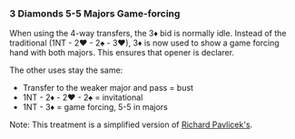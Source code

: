 ### 3 Diamonds 5-5 Majors Game-forcing
When using the 4-way transfers, the 3♦ bid is normally idle.
Instead of the traditional (1NT - 2♥ - 2♠ - 3♥), 
3♦ is now used to show a game forcing hand with both majors. 
This ensures that opener is declarer.

The other uses stay the same:
   * Transfer to the weaker major and pass = bust
   * 1NT - 2♦ - 2♥ - 2♠ = invitational
   * 1NT - 3♦ = game forcing, 5-5 in majors

Note: This treatment is a simplified version of [Richard Pavlicek's](http://rpbridge.net/7g66.htm).
